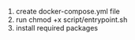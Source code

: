 1. create docker-compose.yml file
2. run chmod +x script/entrypoint.sh
3. install required packages
